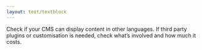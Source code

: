 ```yaml
---
layout: text/textblock
---
```

Check if your CMS can display content in other languages. If third party plugins or customisation is needed, check what’s involved and how much it costs.

